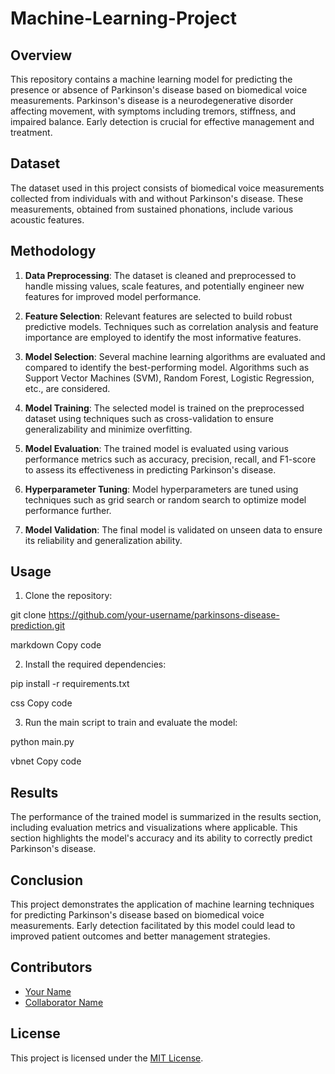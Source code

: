 # Machine-Learning-Project

## Overview

This repository contains a machine learning model for predicting the presence or absence of Parkinson's disease based on biomedical voice measurements. Parkinson's disease is a neurodegenerative disorder affecting movement, with symptoms including tremors, stiffness, and impaired balance. Early detection is crucial for effective management and treatment.

## Dataset

The dataset used in this project consists of biomedical voice measurements collected from individuals with and without Parkinson's disease. These measurements, obtained from sustained phonations, include various acoustic features.

## Methodology

1. **Data Preprocessing**: The dataset is cleaned and preprocessed to handle missing values, scale features, and potentially engineer new features for improved model performance.

2. **Feature Selection**: Relevant features are selected to build robust predictive models. Techniques such as correlation analysis and feature importance are employed to identify the most informative features.

3. **Model Selection**: Several machine learning algorithms are evaluated and compared to identify the best-performing model. Algorithms such as Support Vector Machines (SVM), Random Forest, Logistic Regression, etc., are considered.

4. **Model Training**: The selected model is trained on the preprocessed dataset using techniques such as cross-validation to ensure generalizability and minimize overfitting.

5. **Model Evaluation**: The trained model is evaluated using various performance metrics such as accuracy, precision, recall, and F1-score to assess its effectiveness in predicting Parkinson's disease.

6. **Hyperparameter Tuning**: Model hyperparameters are tuned using techniques such as grid search or random search to optimize model performance further.

7. **Model Validation**: The final model is validated on unseen data to ensure its reliability and generalization ability.

## Usage

1. Clone the repository:

git clone https://github.com/your-username/parkinsons-disease-prediction.git

markdown
Copy code

2. Install the required dependencies:

pip install -r requirements.txt

css
Copy code

3. Run the main script to train and evaluate the model:

python main.py

vbnet
Copy code

## Results

The performance of the trained model is summarized in the results section, including evaluation metrics and visualizations where applicable. This section highlights the model's accuracy and its ability to correctly predict Parkinson's disease.

## Conclusion

This project demonstrates the application of machine learning techniques for predicting Parkinson's disease based on biomedical voice measurements. Early detection facilitated by this model could lead to improved patient outcomes and better management strategies.

## Contributors

- [Your Name](https://github.com/your-username)
- [Collaborator Name](https://github.com/collaborator-username)

## License

This project is licensed under the [MIT License](LICENSE).
